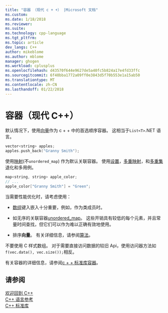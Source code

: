 ```yaml
---
title: "容器 （现代 c + +） |Microsoft 文档"
ms.custom: 
ms.date: 1/18/2018
ms.reviewer: 
ms.suite: 
ms.technology: cpp-language
ms.tgt_pltfrm: 
ms.topic: article
dev_langs: C++
author: mikeblome
ms.author: mblome
manager: ghogen
ms.workload: cplusplus
ms.openlocfilehash: d43570f644e9627de5a40fc5b824a17e4fd33ffc
ms.sourcegitcommit: 6f40bba1772a09ff0e3843d5f70b553e1a15ab50
ms.translationtype: MT
ms.contentlocale: zh-CN
ms.lasthandoff: 01/22/2018
---
```

# <a name="containers-modern-c"></a>容器（现代 C++）

默认情况下，使用[向量](../standard-library/vector-class.md)作为 c + + 中的首选顺序容器。 这相当于`List<T>`.NET 语言。

```cpp
vector<string> apples;
apples.push_back("Granny Smith");
```

使用[映射](../standard-library/map-class.md)(不`unordered_map`) 作为默认关联容器。 使用[设置](../standard-library/set-class.md)，[多重映射](../standard-library/multimap-class.md)，和[多重集](../standard-library/multiset-class.md)退化和多用例。

```cpp
map<string, string> apple_color;
// ...
apple_color["Granny Smith"] = "Green";
```

当需要性能优化时，请考虑使用：

- [数组](../standard-library/array-class-stl.md)键入嵌入十分重要，例如，作为类成员时。

- 如无序的关联容器[unordered_map](../standard-library/unordered-map-class.md)。 这些开销具有较低的每个元素，并且常量时间查找，但它们可以作为难以正确有效地使用。

- 排序**向量**。 有关详细信息，请参阅[算法](../cpp/algorithms-modern-cpp.md)。

不要使用 C 样式数组。 对于需要直接访问数据的较旧 Api，使用访问器方法如`f(vec.data(), vec.size());`相反。

有关容器的详细信息，请参阅[c + + 标准库容器](../standard-library/stl-containers.md)。

## <a name="see-also"></a>请参阅

[欢迎回到 C++](../cpp/welcome-back-to-cpp-modern-cpp.md)  
[C++ 语言参考](../cpp/cpp-language-reference.md)  
[C++ 标准库](../standard-library/cpp-standard-library-reference.md)  
